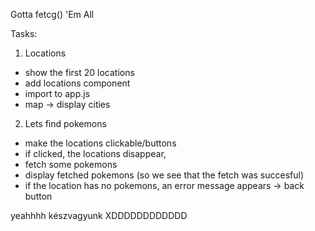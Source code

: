 Gotta fetcg() 'Em All

Tasks:

1. Locations
+ show the first 20 locations
+ add locations component
+ import to app.js
+ map -> display cities

2. Lets find pokemons
- make the locations clickable/buttons
- if clicked, the locations disappear,
- fetch some pokemons 
- display fetched pokemons (so we see that the fetch was succesful)
- if the location has no pokemons, an error message appears -> back button

yeahhhh készvagyunk XDDDDDDDDDDDD